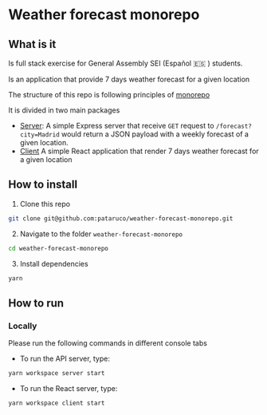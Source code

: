 # Weather forecast monorepo

## What is it

Is full stack exercise for General Assembly SEI (Español 🇪🇸 ) students.

Is an application that provide 7 days weather forecast for a given location

The structure of this repo is following principles of [monorepo](https://en.wikipedia.org/wiki/Monorepo)

It is divided in two main packages

- [Server](./server/readme.md): A simple Express server that receive `GET` request to `/forecast?city=Madrid` would return a JSON payload with a weekly forecast of a given location.
- [Client](./client/readme.md) A simple React application that render 7 days weather forecast for a given location

## How to install

1. Clone this repo

```sh
git clone git@github.com:pataruco/weather-forecast-monorepo.git
```

2. Navigate to the folder `weather-forecast-monorepo`

```sh
cd weather-forecast-monorepo
```

3. Install dependencies

```sh
yarn
```

## How to run

### Locally

Please run the following commands in different console tabs

- To run the API server, type:

```sh
yarn workspace server start
```

- To run the React server, type:

```sh
yarn workspace client start
```
